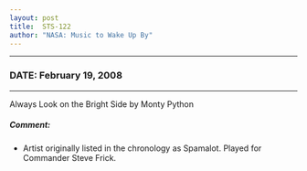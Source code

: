 ```yaml
---
layout: post
title:  STS-122
author: "NASA: Music to Wake Up By"
---
```


----
### DATE: February 19, 2008
----
Always Look on the Bright Side by Monty Python

##### Comment:
* Artist originally listed in the chronology as Spamalot. Played for Commander Steve Frick.
